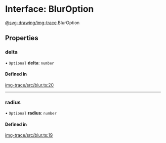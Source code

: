 # Interface: BlurOption

[@svg-drawing/img-trace](../../modules/svg_drawing_img_trace.md).BlurOption

## Properties

### delta

• `Optional` **delta**: `number`

#### Defined in

[img-trace/src/blur.ts:20](https://github.com/kmkzt/svg-drawing/blob/ab85f6a/packages/img-trace/src/blur.ts#L20)

___

### radius

• `Optional` **radius**: `number`

#### Defined in

[img-trace/src/blur.ts:19](https://github.com/kmkzt/svg-drawing/blob/ab85f6a/packages/img-trace/src/blur.ts#L19)
